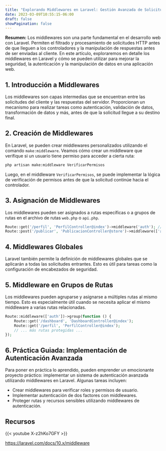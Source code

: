 ```yaml
---
title: "Explorando Middlewares en Laravel: Gestión Avanzada de Solicitudes y Respuestas"
date: 2023-03-09T10:55:15-06:00
draft: false
showPagination: false
---
```


**Resumen:** Los middlewares son una parte fundamental en el desarrollo web con Laravel. Permiten el filtrado y procesamiento de solicitudes HTTP antes de que lleguen a los controladores y la manipulación de respuestas antes de ser enviadas al cliente. En este artículo, exploraremos en detalle los middlewares en Laravel y cómo se pueden utilizar para mejorar la seguridad, la autenticación y la manipulación de datos en una aplicación web.

## 1. Introducción a Middlewares

Los middlewares son capas intermedias que se encuentran entre las solicitudes del cliente y las respuestas del servidor. Proporcionan un mecanismo para realizar tareas como autenticación, validación de datos, transformación de datos y más, antes de que la solicitud llegue a su destino final.

## 2. Creación de Middlewares

En Laravel, se pueden crear middlewares personalizados utilizando el comando `make:middleware`. Veamos cómo crear un middleware que verifique si un usuario tiene permiso para acceder a cierta ruta:

```bash
php artisan make:middleware VerificarPermisos
```

Luego, en el middleware `VerificarPermisos`, se puede implementar la lógica de verificación de permisos antes de que la solicitud continúe hacia el controlador.

## 3. Asignación de Middlewares

Los middlewares pueden ser asignados a rutas específicas o a grupos de rutas en el archivo de rutas `web.php` o `api.php`.

```php
Route::get('/perfil', 'PerfilController@index')->middleware('auth'); // Middleware de autenticación
Route::post('/publicar', 'PublicacionController@store')->middleware(['auth', 'verificar.permisos']); // Varios middlewares
```

## 4. Middlewares Globales

Laravel también permite la definición de middlewares globales que se aplicarán a todas las solicitudes entrantes. Esto es útil para tareas como la configuración de encabezados de seguridad.

## 5. Middleware en Grupos de Rutas

Los middlewares pueden agruparse y asignarse a múltiples rutas al mismo tiempo. Esto es especialmente útil cuando se necesita aplicar el mismo middleware a varias rutas relacionadas.

```php
Route::middleware(['auth'])->group(function () {
    Route::get('/dashboard', 'DashboardController@index');
    Route::get('/perfil', 'PerfilController@index');
    // ... más rutas protegidas ...
});
```

## 6. Práctica Guiada: Implementación de Autenticación Avanzada

Para poner en práctica lo aprendido, pueden emprender un emocionante proyecto práctico: implementar un sistema de autenticación avanzada utilizando middlewares en Laravel. Algunas tareas incluyen:

- Crear middlewares para verificar roles y permisos de usuario.
- Implementar autenticación de dos factores con middlewares.
- Proteger rutas y recursos sensibles utilizando middlewares de autenticación.

## Recursos

{{< youtube X-z2hKo7GFY >}}

https://laravel.com/docs/10.x/middleware
